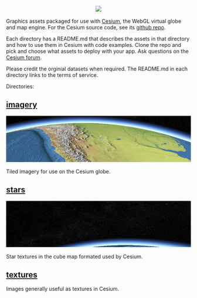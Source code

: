 <p align="center">
<a href="http://cesium.agi.com/">
<img src="https://github.com/AnalyticalGraphicsInc/cesium/wiki/logos/Cesium_Logo_Color.jpg" width="50%" />
</a>
</p>

Graphics assets packaged for use with [Cesium](http://cesium.agi.com/), the WebGL virtual globe and map engine.  For the Cesium source code, see its [github repo](https://github.com/AnalyticalGraphicsInc/cesium).

Each directory has a README.md that describes the assets in that directory and how to use them in Cesium with code examples.  Clone the repo and pick and choose what assets to deploy with your app.  Ask questions on the [Cesium forum](http://cesium.agi.com/forum.html).

Please credit the orginial datasets when required.  The README.md in each directory links to the terms of service.

Directories:

[imagery](imagery/)
-------

[![](imagery/images/NaturalEarthII.png)](imagery/)

Tiled imagery for use on the Cesium globe.


[stars](stars/)
-----

[![](stars/images/TychoSkymapII.t3_08192x04096.png)](stars/)

Star textures in the cube map formated used by Cesium.

[textures](textures/)
--------

Images generally useful as textures in Cesium.
